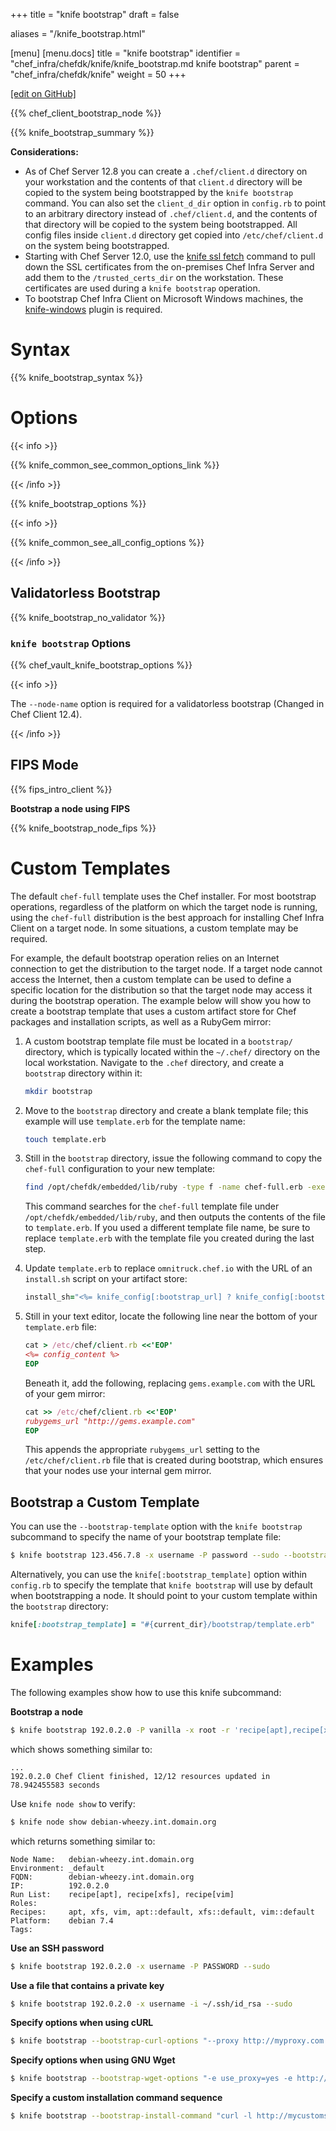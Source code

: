 +++
title = "knife bootstrap"
draft = false

aliases = "/knife_bootstrap.html"

[menu]
  [menu.docs]
    title = "knife bootstrap"
    identifier = "chef_infra/chefdk/knife/knife_bootstrap.md knife bootstrap"
    parent = "chef_infra/chefdk/knife"
    weight = 50
+++    

[\[edit on
GitHub\]](https://github.com/chef/chef-web-docs/blob/master/chef_master/source/knife_bootstrap.rst)

{{% chef_client_bootstrap_node %}}

{{% knife_bootstrap_summary %}}

**Considerations:**

-   As of Chef Server 12.8 you can create a `.chef/client.d` directory
    on your workstation and the contents of that `client.d` directory
    will be copied to the system being bootstrapped by the
    `knife bootstrap` command. You can also set the `client_d_dir`
    option in `config.rb` to point to an arbitrary directory instead of
    `.chef/client.d`, and the contents of that directory will be copied
    to the system being bootstrapped. All config files inside `client.d`
    directory get copied into `/etc/chef/client.d` on the system being
    bootstrapped.
-   Starting with Chef Server 12.0, use the [knife ssl
    fetch](/knife_ssl_fetch/) command to pull down the SSL
    certificates from the on-premises Chef Infra Server and add them to
    the `/trusted_certs_dir` on the workstation. These certificates are
    used during a `knife bootstrap` operation.
-   To bootstrap Chef Infra Client on Microsoft Windows machines, the
    [knife-windows](/knife_windows/) plugin is required.

Syntax
======

{{% knife_bootstrap_syntax %}}

Options
=======

{{< info >}}

{{% knife_common_see_common_options_link %}}

{{< /info >}}

{{% knife_bootstrap_options %}}

{{< info >}}

{{% knife_common_see_all_config_options %}}

{{< /info >}}

Validatorless Bootstrap
-----------------------

{{% knife_bootstrap_no_validator %}}

### `knife bootstrap` Options

{{% chef_vault_knife_bootstrap_options %}}

{{< info >}}

The `--node-name` option is required for a validatorless bootstrap
(Changed in Chef Client 12.4).

{{< /info >}}

FIPS Mode
---------

{{% fips_intro_client %}}

**Bootstrap a node using FIPS**

{{% knife_bootstrap_node_fips %}}

Custom Templates
================

The default `chef-full` template uses the Chef installer. For most
bootstrap operations, regardless of the platform on which the target
node is running, using the `chef-full` distribution is the best approach
for installing Chef Infra Client on a target node. In some situations, a
custom template may be required.

For example, the default bootstrap operation relies on an Internet
connection to get the distribution to the target node. If a target node
cannot access the Internet, then a custom template can be used to define
a specific location for the distribution so that the target node may
access it during the bootstrap operation. The example below will show
you how to create a bootstrap template that uses a custom artifact store
for Chef packages and installation scripts, as well as a RubyGem mirror:

1.  A custom bootstrap template file must be located in a `bootstrap/`
    directory, which is typically located within the `~/.chef/`
    directory on the local workstation. Navigate to the `.chef`
    directory, and create a `bootstrap` directory within it:

    ``` bash
    mkdir bootstrap
    ```

2.  Move to the `bootstrap` directory and create a blank template file;
    this example will use `template.erb` for the template name:

    ``` bash
    touch template.erb
    ```

3.  Still in the `bootstrap` directory, issue the following command to
    copy the `chef-full` configuration to your new template:

    ``` bash
    find /opt/chefdk/embedded/lib/ruby -type f -name chef-full.erb -exec cat {} \; > template.erb
    ```

    This command searches for the `chef-full` template file under
    `/opt/chefdk/embedded/lib/ruby`, and then outputs the contents of
    the file to `template.erb`. If you used a different template file
    name, be sure to replace `template.erb` with the template file you
    created during the last step.

4.  Update `template.erb` to replace `omnitruck.chef.io` with the URL of
    an `install.sh` script on your artifact store:

    ``` ruby
    install_sh="<%= knife_config[:bootstrap_url] ? knife_config[:bootstrap_url] : "http://packages.example.com/install.sh" %>"
    ```

5.  Still in your text editor, locate the following line near the bottom
    of your `template.erb` file:

    ``` ruby
    cat > /etc/chef/client.rb <<'EOP'
    <%= config_content %>
    EOP
    ```

    Beneath it, add the following, replacing `gems.example.com` with the
    URL of your gem mirror:

    ``` ruby
    cat >> /etc/chef/client.rb <<'EOP'
    rubygems_url "http://gems.example.com"
    EOP
    ```

    This appends the appropriate `rubygems_url` setting to the
    `/etc/chef/client.rb` file that is created during bootstrap, which
    ensures that your nodes use your internal gem mirror.

Bootstrap a Custom Template
---------------------------

You can use the `--bootstrap-template` option with the `knife bootstrap`
subcommand to specify the name of your bootstrap template file:

``` bash
$ knife bootstrap 123.456.7.8 -x username -P password --sudo --bootstrap-template "template"
```

Alternatively, you can use the `knife[:bootstrap_template]` option
within `config.rb` to specify the template that `knife bootstrap` will
use by default when bootstrapping a node. It should point to your custom
template within the `bootstrap` directory:

``` ruby
knife[:bootstrap_template] = "#{current_dir}/bootstrap/template.erb"
```

Examples
========

The following examples show how to use this knife subcommand:

**Bootstrap a node**

``` bash
$ knife bootstrap 192.0.2.0 -P vanilla -x root -r 'recipe[apt],recipe[xfs],recipe[vim]'
```

which shows something similar to:

``` none
...
192.0.2.0 Chef Client finished, 12/12 resources updated in 78.942455583 seconds
```

Use `knife node show` to verify:

``` bash
$ knife node show debian-wheezy.int.domain.org
```

which returns something similar to:

``` none
Node Name:   debian-wheezy.int.domain.org
Environment: _default
FQDN:        debian-wheezy.int.domain.org
IP:          192.0.2.0
Run List:    recipe[apt], recipe[xfs], recipe[vim]
Roles:
Recipes:     apt, xfs, vim, apt::default, xfs::default, vim::default
Platform:    debian 7.4
Tags:
```

**Use an SSH password**

``` bash
$ knife bootstrap 192.0.2.0 -x username -P PASSWORD --sudo
```

**Use a file that contains a private key**

``` bash
$ knife bootstrap 192.0.2.0 -x username -i ~/.ssh/id_rsa --sudo
```

**Specify options when using cURL**

``` bash
$ knife bootstrap --bootstrap-curl-options "--proxy http://myproxy.com:8080"
```

**Specify options when using GNU Wget**

``` bash
$ knife bootstrap --bootstrap-wget-options "-e use_proxy=yes -e http://myproxy.com:8080"
```

**Specify a custom installation command sequence**

``` bash
$ knife bootstrap --bootstrap-install-command "curl -l http://mycustomserver.com/custom_install_chef_script.sh | sudo bash -s --"
```
